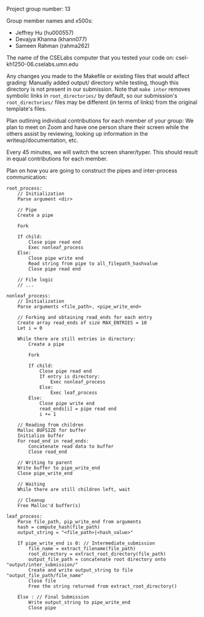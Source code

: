 Project group number: 13

Group member names and x500s:
- Jeffrey Hu (hu000557)
- Devajya Khanna (khann077)
- Sameen Rahman (rahma262)

The name of the CSELabs computer that you tested your code on: csel-kh1250-06.cselabs.umn.edu

Any changes you made to the Makefile or existing files that would affect grading: Manually added output/ directory while testing, though this directory is not present in our submission. Note that `make inter` removes symbolic links in `root_directories/` by default, so our submission's `root_directories/` files may be different (in terms of links) from the original template's files.

Plan outlining individual contributions for each member of your group:
We plan to meet on Zoom and have one person share their screen while the
others assist by reviewing, looking up information in the writeup/documentation, etc.

Every 45 minutes, we will switch the screen sharer/typer. This should result in equal contributions for each member.

Plan on how you are going to construct the pipes and inter-process communication:
```
root_process:
    // Initialization
    Parse argument <dir>

    // Pipe
    Create a pipe
    
    Fork
    
    If child:
        Close pipe read end
        Exec nonleaf_process
    Else:
        Close pipe write end
        Read string from pipe to all_filepath_hashvalue
        Close pipe read end
    
    // File logic
    // ...

nonleaf_process:
    // Initialization
    Parse arguments <file_path>, <pipe_write_end>
    
    // Forking and obtaining read_ends for each entry
    Create array read_ends of size MAX_ENTRIES = 10
    Let i = 0
    
    While there are still entries in directory:
        Create a pipe
        
        Fork
        
        If child:
            Close pipe read end
            If entry is directory:
                Exec nonleaf_process
            Else:
                Exec leaf_process
        Else:
            Close pipe write end
            read_ends[i] = pipe read end
            i += 1
    
    // Reading from children
    Malloc BUFSIZE for buffer
    Initialize buffer
    For read_end in read_ends:
        Concatenate read data to buffer
        Close read_end
    
    // Writing to parent
    Write buffer to pipe_write_end
    Close pipe_write_end
    
    // Waiting
    While there are still children left, wait

    // Cleanup
    Free Malloc'd buffer(s)

leaf_process:
    Parse file_path, pip_write_end from arguments
    hash = compute_hash(file_path)
    output_string = "<file_path>|<hash_value>"

    If pipe_write_end is 0: // Intermediate_submission
        file_name = extract_filename(file_path)
        root_directory = extract_root_directory(file_path)
        output_file_path = concatenate root directory onto "output/inter_submission/"
        Create and write output_string to file "output_file_path/file_name"
        Close file
        Free the string returned from extract_root_directory()
    
    Else : // Final Submission
        Write output_string to pipe_write_end
        Close pipe    
```